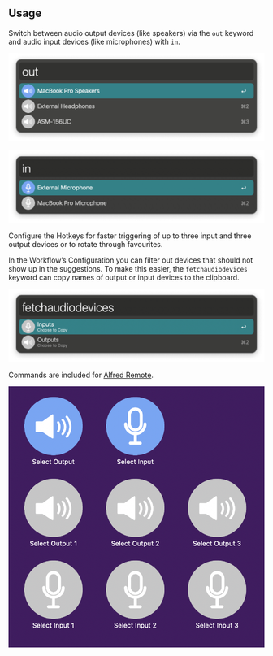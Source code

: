 ## Usage

Switch between audio output devices (like speakers) via the `out` keyword and audio input devices (like microphones) with `in`.

![Output devices](images/out.png)

![Input devices](images/in.png)

Configure the Hotkeys for faster triggering of up to three input and three output devices or to rotate through favourites.

In the Workflow’s Configuration you can filter out devices that should not show up in the suggestions. To make this easier, the `fetchaudiodevices` keyword can copy names of output or input devices to the clipboard.

![Fetch devices](images/fetch.png)

Commands are included for [Alfred Remote](https://www.alfredapp.com/remote/).

![Alfred Remote command](images/remote.png)
